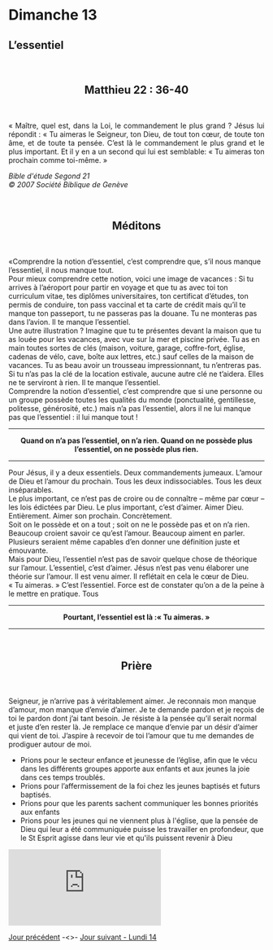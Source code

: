# Dimanche 13

## L’essentiel
<br/>
<center><h2>Matthieu 22 : 36-40 </h2></center>
<br/>

<p align="justify">
« Maître, quel est, dans la Loi, le commandement le plus grand ?
Jésus lui répondit : « Tu aimeras le Seigneur, ton Dieu, de tout ton cœur, de toute ton âme, et de toute ta pensée. C’est là le commandement le plus grand et le plus important. Et il y en a un second qui lui est semblable: « Tu aimeras ton prochain comme toi-même. »
</p>

<i>Bible d'étude Segond 21<br />
© 2007 Société Biblique de Genève</i>

<br/>
<center><h2>Méditons</h2></center>
<br/>
<p>
«Comprendre la notion d’essentiel, c’est comprendre que, s’il nous manque l’essentiel, il nous manque tout.
<br/>
Pour mieux comprendre cette notion, voici une image de vacances :
Si tu arrives à l’aéroport pour partir en voyage et que tu as avec toi ton curriculum vitae, tes diplômes universitaires, ton certificat d’études, ton permis de conduire, ton pass vaccinal et ta carte de crédit mais qu’il te manque ton passeport, tu ne passeras pas la douane. Tu ne monteras pas dans l’avion. Il te manque l’essentiel.
<br/>
Une autre illustration ? Imagine que tu te présentes devant la maison que tu as louée pour les vacances, avec vue sur la mer et piscine privée. Tu as en main toutes sortes de clés (maison, voiture, garage, coffre-fort, église, cadenas de vélo, cave, boîte aux lettres, etc.) sauf celles de la maison de vacances. Tu as beau avoir un trousseau impressionnant, tu n’entreras pas. Si tu n’as pas la clé de la location estivale, aucune autre clé ne t’aidera. Elles ne te serviront à rien.
Il te manque l’essentiel.
<br/>
Comprendre la notion d’essentiel, c’est comprendre que si une personne ou un groupe possède toutes les qualités du monde (ponctualité, gentillesse, politesse, générosité, etc.) mais n’a pas l’essentiel, alors il ne lui manque pas que l’essentiel : il lui manque tout !
<hr />
<center><b>
Quand on n’a pas l’essentiel, on n’a rien.
Quand on ne possède plus l’essentiel,
on ne possède plus rien.
</b></center>
<hr />
Pour Jésus, il y a deux essentiels. Deux commandements jumeaux. L’amour de Dieu et l’amour du prochain. Tous les deux indissociables. Tous les deux inséparables.
<br/>
Le plus important, ce n’est pas de croire ou de connaître – même par cœur – les lois édictées par Dieu. Le plus important, c’est d’aimer.
Aimer Dieu. Entièrement.
Aimer son prochain. Concrètement.
<br/>
Soit on le possède et on a tout ; soit on ne le possède pas et on n’a rien.
Beaucoup croient savoir ce qu’est l’amour. Beaucoup aiment en parler.
Plusieurs seraient même capables d’en donner une définition juste et émouvante.
<br/>
Mais pour Dieu, l’essentiel n’est pas de savoir quelque chose de théorique sur l’amour. L’essentiel, c’est d’aimer.
Jésus n’est pas venu élaborer une théorie sur l’amour. Il est venu aimer.
Il reflétait en cela le cœur de Dieu.
<br/>
« Tu aimeras. » C’est l’essentiel.
Force est de constater qu’on a de la peine à le mettre en pratique. Tous
<hr />
<center><b>
Pourtant, l’essentiel est là :« Tu aimeras. »
</b></center>
<hr />
</p>

<br/>
<center><h2>Prière</h2></center>
<br/>

<p align="justify">

Seigneur, je n’arrive pas à véritablement aimer. Je reconnais mon manque d’amour, mon manque d’envie d’aimer.
Je te demande pardon et je reçois de toi le pardon dont j’ai tant besoin.
Je résiste à la pensée qu’il serait normal et juste d’en rester là.
Je remplace ce manque d’envie par un désir d’aimer qui vient de toi.
J’aspire à recevoir de toi l’amour que tu me demandes de prodiguer autour de moi.
<br/>
<ul><li>
Prions pour le secteur enfance et jeunesse de l’église, afin que le vécu dans les différents groupes apporte aux enfants et aux jeunes la joie dans ces temps troublés.
</li><li>
Prions pour l’affermissement de la foi chez les jeunes baptisés et futurs baptisés.
</li><li>
Prions pour que les parents sachent communiquer les bonnes priorités aux enfants
</li><li>
Prions pour les jeunes qui ne viennent plus à l'église, que la pensée de Dieu qui leur a été communiquée puisse les travailler en profondeur, que le St Esprit agisse dans leur vie et qu'ils puissent revenir à Dieu
</li></ul>
</p>

<div class="container">
<iframe src="https://www.youtube.com/embed/5u1JAFzRLLY"
frameborder="0" allowfullscreen class="video"></iframe>
</div>

[Jour précédent](jours.md) -<>- [Jour suivant - Lundi 14](lundi.md)
